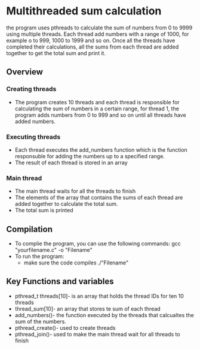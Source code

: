 # Multithreaded sum calculation

the program uses pthreads to calculate the sum of numbers from 0 to 9999 using multiple threads. Each thread add numbers with a range of 1000, for example o to 999, 1000 to 1999 and so on. Once all the threads have completed their calculations, all the sums from each thread are added together to get the total sum and print it. 

## Overview

### Creating threads
* The program creates 10 threads and each thread is responsible for calculating the sum of numbers in a certain range, for thread 1, the program adds numbers from 0 to 999 and so on until all threads have added numbers.

### Executing threads
* Each thread executes the add_numbers function which is the function responsuble for adding the numbers up to a specified range.
* The result of each thread is stored in an array

### Main thread
* The main thread waits for all the threads to finish
* The elements of the array that contains the sums of each thread are added together to calculate the total sum.
* The total sum is printed

## Compilation
* To complie the program, you can use the following commands:
  gcc "yourfilename.c" -o "Filename"
* To run the program:
  - make sure the code compiles
  ./"Filename"

## Key Functions and variables
* pthread_t threads[10]- is an array that holds the thread IDs for ten 10 threads
* thread_sum[10]- an array that stores te sum of each thread
* add_numbers()- the function executed by the threads that calcualtes the sum of the numbers.
* pthread_create()- used to create threads
* pthread_join()- used to make the main thread wait for all threads to finish
